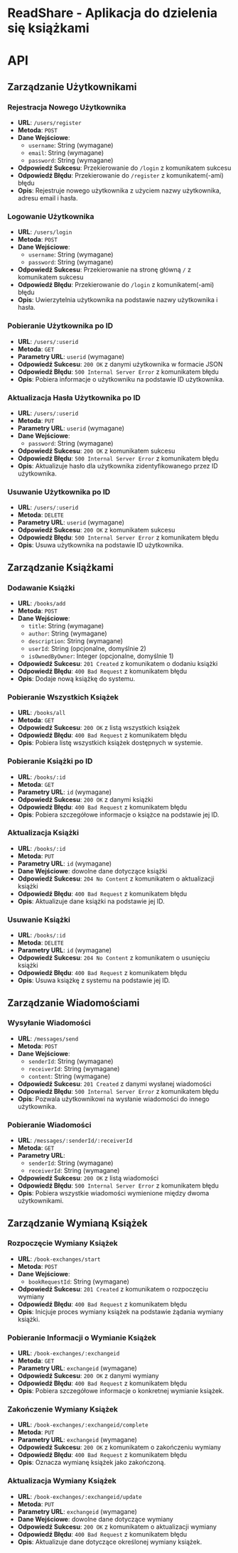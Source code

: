 # ReadShare - Aplikacja do dzielenia się książkami

# API

## Zarządzanie Użytkownikami

### Rejestracja Nowego Użytkownika
- **URL**: `/users/register`
- **Metoda**: `POST`
- **Dane Wejściowe**:
  - `username`: String (wymagane)
  - `email`: String (wymagane)
  - `password`: String (wymagane)
- **Odpowiedź Sukcesu**: Przekierowanie do `/login` z komunikatem sukcesu
- **Odpowiedź Błędu**: Przekierowanie do `/register` z komunikatem(-ami) błędu
- **Opis**: Rejestruje nowego użytkownika z użyciem nazwy użytkownika, adresu email i hasła.

### Logowanie Użytkownika
- **URL**: `/users/login`
- **Metoda**: `POST`
- **Dane Wejściowe**:
  - `username`: String (wymagane)
  - `password`: String (wymagane)
- **Odpowiedź Sukcesu**: Przekierowanie na stronę główną `/` z komunikatem sukcesu
- **Odpowiedź Błędu**: Przekierowanie do `/login` z komunikatem(-ami) błędu
- **Opis**: Uwierzytelnia użytkownika na podstawie nazwy użytkownika i hasła.

### Pobieranie Użytkownika po ID
- **URL**: `/users/:userid`
- **Metoda**: `GET`
- **Parametry URL**: `userid` (wymagane)
- **Odpowiedź Sukcesu**: `200 OK` z danymi użytkownika w formacie JSON
- **Odpowiedź Błędu**: `500 Internal Server Error` z komunikatem błędu
- **Opis**: Pobiera informacje o użytkowniku na podstawie ID użytkownika.

### Aktualizacja Hasła Użytkownika po ID
- **URL**: `/users/:userid`
- **Metoda**: `PUT`
- **Parametry URL**: `userid` (wymagane)
- **Dane Wejściowe**:
  - `password`: String (wymagane)
- **Odpowiedź Sukcesu**: `200 OK` z komunikatem sukcesu
- **Odpowiedź Błędu**: `500 Internal Server Error` z komunikatem błędu
- **Opis**: Aktualizuje hasło dla użytkownika zidentyfikowanego przez ID użytkownika.

### Usuwanie Użytkownika po ID
- **URL**: `/users/:userid`
- **Metoda**: `DELETE`
- **Parametry URL**: `userid` (wymagane)
- **Odpowiedź Sukcesu**: `200 OK` z komunikatem sukcesu
- **Odpowiedź Błędu**: `500 Internal Server Error` z komunikatem błędu
- **Opis**: Usuwa użytkownika na podstawie ID użytkownika.

## Zarządzanie Książkami

### Dodawanie Książki
- **URL**: `/books/add`
- **Metoda**: `POST`
- **Dane Wejściowe**:
  - `title`: String (wymagane)
  - `author`: String (wymagane)
  - `description`: String (wymagane)
  - `userId`: String (opcjonalne, domyślnie 2)
  - `isOwnedByOwner`: Integer (opcjonalne, domyślnie 1)
- **Odpowiedź Sukcesu**: `201 Created` z komunikatem o dodaniu książki
- **Odpowiedź Błędu**: `400 Bad Request` z komunikatem błędu
- **Opis**: Dodaje nową książkę do systemu.

### Pobieranie Wszystkich Książek
- **URL**: `/books/all`
- **Metoda**: `GET`
- **Odpowiedź Sukcesu**: `200 OK` z listą wszystkich książek
- **Odpowiedź Błędu**: `400 Bad Request` z komunikatem błędu
- **Opis**: Pobiera listę wszystkich książek dostępnych w systemie.

### Pobieranie Książki po ID
- **URL**: `/books/:id`
- **Metoda**: `GET`
- **Parametry URL**: `id` (wymagane)
- **Odpowiedź Sukcesu**: `200 OK` z danymi książki
- **Odpowiedź Błędu**: `400 Bad Request` z komunikatem błędu
- **Opis**: Pobiera szczegółowe informacje o książce na podstawie jej ID.

### Aktualizacja Książki
- **URL**: `/books/:id`
- **Metoda**: `PUT`
- **Parametry URL**: `id` (wymagane)
- **Dane Wejściowe**: dowolne dane dotyczące książki
- **Odpowiedź Sukcesu**: `204 No Content` z komunikatem o aktualizacji książki
- **Odpowiedź Błędu**: `400 Bad Request` z komunikatem błędu
- **Opis**: Aktualizuje dane książki na podstawie jej ID.

### Usuwanie Książki
- **URL**: `/books/:id`
- **Metoda**: `DELETE`
- **Parametry URL**: `id` (wymagane)
- **Odpowiedź Sukcesu**: `204 No Content` z komunikatem o usunięciu książki
- **Odpowiedź Błędu**: `400 Bad Request` z komunikatem błędu
- **Opis**: Usuwa książkę z systemu na podstawie jej ID.


## Zarządzanie Wiadomościami

### Wysyłanie Wiadomości
- **URL**: `/messages/send`
- **Metoda**: `POST`
- **Dane Wejściowe**:
  - `senderId`: String (wymagane)
  - `receiverId`: String (wymagane)
  - `content`: String (wymagane)
- **Odpowiedź Sukcesu**: `201 Created` z danymi wysłanej wiadomości
- **Odpowiedź Błędu**: `500 Internal Server Error` z komunikatem błędu
- **Opis**: Pozwala użytkownikowi na wysłanie wiadomości do innego użytkownika.

### Pobieranie Wiadomości
- **URL**: `/messages/:senderId/:receiverId`
- **Metoda**: `GET`
- **Parametry URL**:
  - `senderId`: String (wymagane)
  - `receiverId`: String (wymagane)
- **Odpowiedź Sukcesu**: `200 OK` z listą wiadomości
- **Odpowiedź Błędu**: `500 Internal Server Error` z komunikatem błędu
- **Opis**: Pobiera wszystkie wiadomości wymienione między dwoma użytkownikami.

## Zarządzanie Wymianą Książek

### Rozpoczęcie Wymiany Książek
- **URL**: `/book-exchanges/start`
- **Metoda**: `POST`
- **Dane Wejściowe**:
  - `bookRequestId`: String (wymagane)
- **Odpowiedź Sukcesu**: `201 Created` z komunikatem o rozpoczęciu wymiany
- **Odpowiedź Błędu**: `400 Bad Request` z komunikatem błędu
- **Opis**: Inicjuje proces wymiany książek na podstawie żądania wymiany książki.

### Pobieranie Informacji o Wymianie Książek
- **URL**: `/book-exchanges/:exchangeid`
- **Metoda**: `GET`
- **Parametry URL**: `exchangeid` (wymagane)
- **Odpowiedź Sukcesu**: `200 OK` z danymi wymiany
- **Odpowiedź Błędu**: `400 Bad Request` z komunikatem błędu
- **Opis**: Pobiera szczegółowe informacje o konkretnej wymianie książek.

### Zakończenie Wymiany Książek
- **URL**: `/book-exchanges/:exchangeid/complete`
- **Metoda**: `PUT`
- **Parametry URL**: `exchangeid` (wymagane)
- **Odpowiedź Sukcesu**: `200 OK` z komunikatem o zakończeniu wymiany
- **Odpowiedź Błędu**: `400 Bad Request` z komunikatem błędu
- **Opis**: Oznacza wymianę książek jako zakończoną.

### Aktualizacja Wymiany Książek
- **URL**: `/book-exchanges/:exchangeid/update`
- **Metoda**: `PUT`
- **Parametry URL**: `exchangeid` (wymagane)
- **Dane Wejściowe**: dowolne dane dotyczące wymiany
- **Odpowiedź Sukcesu**: `200 OK` z komunikatem o aktualizacji wymiany
- **Odpowiedź Błędu**: `400 Bad Request` z komunikatem błędu
- **Opis**: Aktualizuje dane dotyczące określonej wymiany książek.